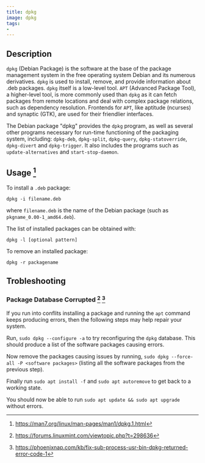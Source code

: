 ```yaml
---
title: dpkg
image: dpkg
tags:
-
---
```

## Description

`dpkg` (Debian Package) is the software at the base of the package management system in the free operating system Debian and its numerous derivatives. `dpkg` is used to install, remove, and provide information about .deb packages. `dpkg` itself is a low-level tool. `APT` (Advanced Package Tool), a higher-level tool, is more commonly used than `dpkg` as it can fetch packages from remote locations and deal with complex package relations, such as dependency resolution. Frontends for `APT`, like aptitude (ncurses) and synaptic (GTK), are used for their friendlier interfaces.

The Debian package "dpkg" provides the `dpkg` program, as well as several other programs necessary for run-time functioning of the packaging system, including: `dpkg-deb`, `dpkg-split`, `dpkg-query`, `dpkg-statoverride`, `dpkg-divert` and `dpkg-trigger`. It also includes the programs such as `update-alternatives` and `start-stop-daemon`.

## Usage [^2]

To install a `.deb` package:

`dpkg -i filename.deb`

where `filename.deb` is the name of the Debian package (such as `pkgname_0.00-1_amd64.deb`).

The list of installed packages can be obtained with:

`dpkg -l [optional pattern]`

To remove an installed package:

`dpkg -r packagename`

## Trobleshooting

### Package Database Corrupted [^1] [^3]

If you run into conflits installing a package and running the `apt` command keeps producing errors, then the following steps may help repair your system.

Run, `sudo dpkg --configure -a` to try reconfiguring the `dpkg` database.  This should produce a list of the software packages causing errors.

Now remove the packages causing issues by running, `sudo dpkg --force-all -P <software packages>` (listing all the software packages from the previous step).

Finally run `sudo apt install -f` and `sudo apt autoremove` to get back to a working state.

You should now be able to run `sudo apt update && sudo apt upgrade` without errors.

[^1]: https://forums.linuxmint.com/viewtopic.php?t=298636
[^2]: https://man7.org/linux/man-pages/man1/dpkg.1.html
[^3]: https://phoenixnap.com/kb/fix-sub-process-usr-bin-dpkg-returned-error-code-1